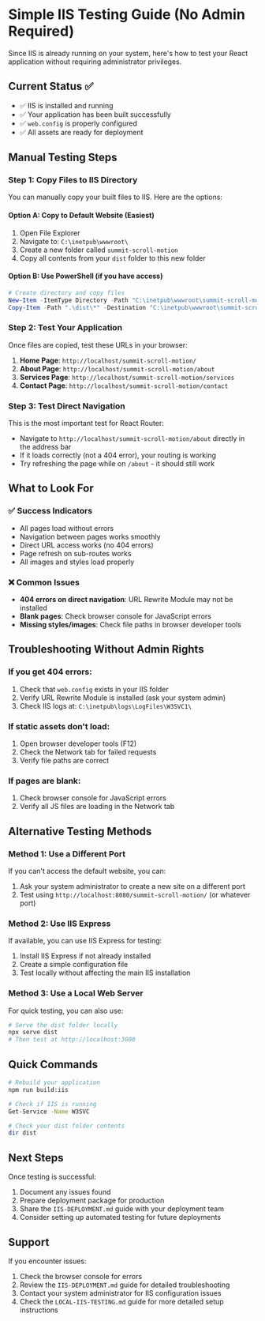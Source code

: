 # Simple IIS Testing Guide (No Admin Required)

Since IIS is already running on your system, here's how to test your React application without requiring administrator privileges.

## Current Status ✅

- ✅ IIS is installed and running
- ✅ Your application has been built successfully
- ✅ `web.config` is properly configured
- ✅ All assets are ready for deployment

## Manual Testing Steps

### Step 1: Copy Files to IIS Directory

You can manually copy your built files to IIS. Here are the options:

#### Option A: Copy to Default Website (Easiest)
1. Open File Explorer
2. Navigate to: `C:\inetpub\wwwroot\`
3. Create a new folder called `summit-scroll-motion`
4. Copy all contents from your `dist` folder to this new folder

#### Option B: Use PowerShell (if you have access)
```powershell
# Create directory and copy files
New-Item -ItemType Directory -Path "C:\inetpub\wwwroot\summit-scroll-motion" -Force
Copy-Item -Path ".\dist\*" -Destination "C:\inetpub\wwwroot\summit-scroll-motion\" -Recurse -Force
```

### Step 2: Test Your Application

Once files are copied, test these URLs in your browser:

1. **Home Page**: `http://localhost/summit-scroll-motion/`
2. **About Page**: `http://localhost/summit-scroll-motion/about`
3. **Services Page**: `http://localhost/summit-scroll-motion/services`
4. **Contact Page**: `http://localhost/summit-scroll-motion/contact`

### Step 3: Test Direct Navigation

This is the most important test for React Router:
- Navigate to `http://localhost/summit-scroll-motion/about` directly in the address bar
- If it loads correctly (not a 404 error), your routing is working
- Try refreshing the page while on `/about` - it should still work

## What to Look For

### ✅ Success Indicators
- All pages load without errors
- Navigation between pages works smoothly
- Direct URL access works (no 404 errors)
- Page refresh on sub-routes works
- All images and styles load properly

### ❌ Common Issues
- **404 errors on direct navigation**: URL Rewrite Module may not be installed
- **Blank pages**: Check browser console for JavaScript errors
- **Missing styles/images**: Check file paths in browser developer tools

## Troubleshooting Without Admin Rights

### If you get 404 errors:
1. Check that `web.config` exists in your IIS folder
2. Verify URL Rewrite Module is installed (ask your system admin)
3. Check IIS logs at: `C:\inetpub\logs\LogFiles\W3SVC1\`

### If static assets don't load:
1. Open browser developer tools (F12)
2. Check the Network tab for failed requests
3. Verify file paths are correct

### If pages are blank:
1. Check browser console for JavaScript errors
2. Verify all JS files are loading in the Network tab

## Alternative Testing Methods

### Method 1: Use a Different Port
If you can't access the default website, you can:
1. Ask your system administrator to create a new site on a different port
2. Test using `http://localhost:8080/summit-scroll-motion/` (or whatever port)

### Method 2: Use IIS Express
If available, you can use IIS Express for testing:
1. Install IIS Express if not already installed
2. Create a simple configuration file
3. Test locally without affecting the main IIS installation

### Method 3: Use a Local Web Server
For quick testing, you can also use:
```bash
# Serve the dist folder locally
npx serve dist
# Then test at http://localhost:3000
```

## Quick Commands

```bash
# Rebuild your application
npm run build:iis

# Check if IIS is running
Get-Service -Name W3SVC

# Check your dist folder contents
dir dist
```

## Next Steps

Once testing is successful:
1. Document any issues found
2. Prepare deployment package for production
3. Share the `IIS-DEPLOYMENT.md` guide with your deployment team
4. Consider setting up automated testing for future deployments

## Support

If you encounter issues:
1. Check the browser console for errors
2. Review the `IIS-DEPLOYMENT.md` guide for detailed troubleshooting
3. Contact your system administrator for IIS configuration issues
4. Check the `LOCAL-IIS-TESTING.md` guide for more detailed setup instructions 
